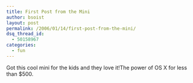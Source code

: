 ```yaml
---
title: First Post from the Mini
author: bsoist
layout: post
permalink: /2006/01/14/first-post-from-the-mini/
dsq_thread_id:
  - 50158967
categories:
  - fun
---
```

Got this cool mini for the kids and they love it!The power of OS X for less than $500.
